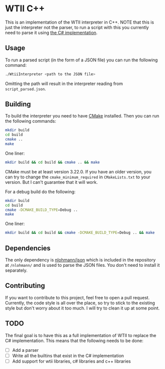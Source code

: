 # WTII C++
This is an implementation of the WTII interpreter in C++.
NOTE that this is just the interpreter not the parser, to run a script with this
you currently need to parse it using [the C# implementation](https://github.com/CoPokBl/wtii-lang).

## Usage
To run a parsed script (in the form of a JSON file) you can run the following command:
```sh
./WtiiInterpreter <path to the JSON file>
```
Omitting the path will result in the interpreter reading from `script_parsed.json`.

## Building
To build the interpreter you need to have [CMake](https://cmake.org/) installed.
Then you can run the following commands:
```sh
mkdir build
cd build
cmake ..
make
```
One liner:
```sh
mkdir build && cd build && cmake .. && make
```
CMake must be at least version 3.22.0. If you have an older version, you can try to change the `cmake_minimum_required` in `CMakeLists.txt` to your version. 
But I can't guarantee that it will work.

For a debug build do the following:
```sh
mkdir build
cd build
cmake -DCMAKE_BUILD_TYPE=Debug ..
make
```
One liner:
```sh
mkdir build && cd build && cmake -DCMAKE_BUILD_TYPE=Debug .. && make
```

## Dependencies
The only dependency is [nlohmann/json](https://github.com/nlohmann/json) which is included in the repository
at `/nlohmann/` and is used to parse the JSON files. You don't need to install it separately.

## Contributing
If you want to contribute to this project, feel free to open a pull request.
Currently, the code style is all over the place, so try to stick to the existing style
but don't worry about it too much. I will try to clean it up at some point.

## TODO
The final goal is to have this as a full implementation of WTII to replace the
C# implementation. This means that the following needs to be done:
- [ ] Add a parser
- [ ] Write all the builtins that exist in the C# implementation
- [ ] Add support for wtii libraries, c# libraries and c++ libraries
